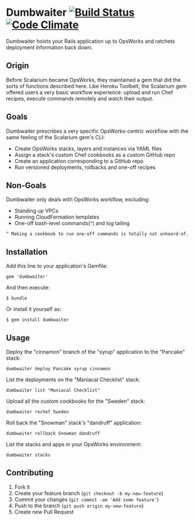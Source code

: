 Dumbwaiter [![Build Status](https://travis-ci.org/minifast/dumbwaiter.png)](https://travis-ci.org/minifast/dumbwaiter) [![Code Climate](https://codeclimate.com/github/minifast/dumbwaiter.png)](https://codeclimate.com/github/minifast/dumbwaiter)
==========

Dumbwaiter hoists your Rails application up to OpsWorks and ratchets deployment
information back down.


Origin
------

Before Scalarium became OpsWorks, they maintained a gem that did the sorts of
functions described here.  Like Heroku Toolbelt, the Scalarium gem offered users
a very basic workflow experience: upload and run Chef recipes, execute commands
remotely and watch their output.


Goals
-----

Dumbwaiter prescribes a very specific OpsWorks-centric workflow with the same
feeling of the Scalarium gem's CLI:

  * Create OpsWorks stacks, layers and instances via YAML files
  * Assign a stack's custom Chef cookbooks as a custom GitHub repo
  * Create an application corresponding to a GitHub repo
  * Run versioned deployments, rollbacks and one-off recipes


Non-Goals
---------

Dumbwaiter only deals with OpsWorks workflow, excluding:

  * Standing up VPCs
  * Running CloudFormation templates
  * One-off bash-level commands(^) and log tailing

`^ Making a cookbook to run one-off commands is totally not unheard-of.`


Installation
------------

Add this line to your application's Gemfile:

    gem 'dumbwaiter'

And then execute:

    $ bundle

Or install it yourself as:

    $ gem install dumbwaiter


Usage
-----

Deploy the "cinnamon" branch of the "syrup" application to the "Pancake" stack:

  `dumbwaiter deploy Pancake syrup cinnamon`

List the deployments on the "Maniacal Checklist" stack:

  `dumbwaiter list "Maniacal Checklist"`

Upload all the custom cookbooks for the "Sweden" stack:

  `dumbwaiter rechef Sweden`

Roll back the "Snowman" stack's "dandruff" application:

  `dumbwaiter rollback Snowman dandruff`

List the stacks and apps in your OpsWorks environment:

  `dumbwaiter stacks`


Contributing
------------

1. Fork it
2. Create your feature branch (`git checkout -b my-new-feature`)
3. Commit your changes (`git commit -am 'Add some feature'`)
4. Push to the branch (`git push origin my-new-feature`)
5. Create new Pull Request
